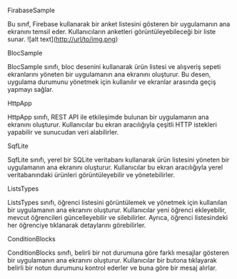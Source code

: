 FirabaseSample

Bu sınıf, Firebase kullanarak bir anket listesini gösteren bir uygulamanın ana ekranını temsil eder. Kullanıcıların anketleri görüntüleyebileceği bir liste sunar.
![alt text]([http://url/to/img.png](https://github.com/Mali3215/start-flutter/blob/master/image/survey.png?raw=true "Title"))

BlocSample

BlocSample sınıfı, bloc desenini kullanarak ürün listesi ve alışveriş sepeti ekranlarını yöneten bir uygulamanın ana ekranını oluşturur. Bu desen, uygulama durumunu yönetmek için kullanılır ve ekranlar arasında geçiş yapmayı sağlar.

HttpApp

HttpApp sınıfı, REST API ile etkileşimde bulunan bir uygulamanın ana ekranını oluşturur. Kullanıcılar bu ekran aracılığıyla çeşitli HTTP istekleri yapabilir ve sunucudan veri alabilirler.

SqfLite

SqfLite sınıfı, yerel bir SQLite veritabanı kullanarak ürün listesini yöneten bir uygulamanın ana ekranını oluşturur. Kullanıcılar bu ekran aracılığıyla yerel veritabanındaki ürünleri görüntüleyebilir ve yönetebilirler.

ListsTypes

ListsTypes sınıfı, öğrenci listesini görüntülemek ve yönetmek için kullanılan bir uygulamanın ana ekranını oluşturur. Kullanıcılar yeni öğrenci ekleyebilir, mevcut öğrencileri güncelleyebilir ve silebilirler. Ayrıca, öğrenci listesindeki her öğrenciye tıklanarak detaylarını görebilirler.

ConditionBlocks

ConditionBlocks sınıfı, belirli bir not durumuna göre farklı mesajlar gösteren bir uygulamanın ana ekranını oluşturur. Kullanıcılar bir butona tıklayarak belirli bir notun durumunu kontrol ederler ve buna göre bir mesaj alırlar.
